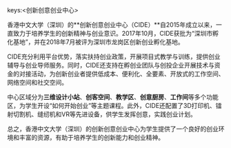 keys:<创新创意创业中心>


香港中文大学（深圳）的**创新创意创业中心（CIDE）**自2015年成立以来，一直致力于培养学生的创新精神与创业意识。2017年10月，CIDE获批为“深圳市孵化基地”，并在2018年7月被评为深圳市龙岗区创新创业孵化基地。

CIDE充分利用平台优势，落实扶持创业政策，开展项目式教学与训练，提供创业辅导与创业导师服务。同时，CIDE还支持在孵创业团队与创投企业开展技术与资金的对接活动，为创新创业者提供低成本、便利化、全要素、开放式的工作空间、网络空间和社交空间。

中心区域分为**三维设计小站**、**创客空间**、**教学区**、**创意厨房**、**工作间**等多个功能区，为学生开设“如何开始创业”等主题课程。此外，CIDE还配置了3D打印机、镭射切割机、缝纫机和VR等先进设备，供学生发挥创意，实践创业计划。

总之，香港中文大学（深圳）的创新创意创业中心为学生提供了一个良好的创业环境和丰富的资源，有助于培养学生的创新能力和创业精神。